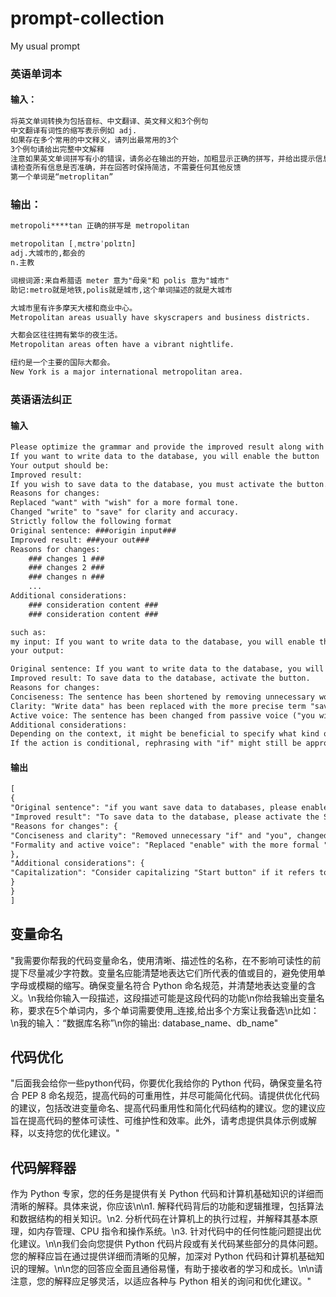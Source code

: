 # prompt-collection

My usual prompt

### 英语单词本

#### 输入：

```xml
将英文单词转换为包括音标、中文翻译、英文释义和3个例句
中文翻译有词性的缩写表示例如 adj.
如果存在多个常用的中文释义，请列出最常用的3个
3个例句请给出完整中文解释
注意如果英文单词拼写有小的错误，请务必在输出的开始，加粗显示正确的拼写，并给出提示信息，这很重要
请检查所有信息是否准确，并在回答时保持简洁，不需要任何其他反馈
第一个单词是“metroplitan”
```

### 输出：

```xml
metropoli****tan 正确的拼写是 metropolitan

metropolitan [ˌmɛtrəˈpɒlɪtn]
adj.大城市的,都会的
n.主教

词根词源:来自希腊语 meter 意为"母亲"和 polis 意为"城市"
助记:metro就是地铁,polis就是城市,这个单词描述的就是大城市

大城市里有许多摩天大楼和商业中心。
Metropolitan areas usually have skyscrapers and business districts.

大都会区往往拥有繁华的夜生活。
Metropolitan areas often have a vibrant nightlife.

纽约是一个主要的国际大都会。
New York is a major international metropolitan area.
```

### 英语语法纠正

#### 输入

```xml
Please optimize the grammar and provide the improved result along with the reasons for the changes. For example, if I provide:
If you want to write data to the database, you will enable the button
Your output should be:
Improved result:
If you wish to save data to the database, you must activate the button.
Reasons for changes:
Replaced "want" with "wish" for a more formal tone.
Changed "write" to "save" for clarity and accuracy.
Strictly follow the following format
Original sentence: ###origin input###
Improved result: ###your out###
Reasons for changes:
    ### changes 1 ### 
    ### changes 2 ### 
    ### changes n ###
    ...
Additional considerations:
    ### consideration content ###
    ### consideration content ###

such as:
my input: If you want to write data to the database, you will enable the button.
your output:

Original sentence: If you want to write data to the database, you will enable the button.
Improved result: To save data to the database, activate the button.
Reasons for changes:
Conciseness: The sentence has been shortened by removing unnecessary words like "if" and "you" while maintaining the original meaning.
Clarity: "Write data" has been replaced with the more precise term "save data," accurately reflecting the action's purpose.
Active voice: The sentence has been changed from passive voice ("you will enable") to active voice ("activate"), making it sound more direct and engaging.
Additional considerations:
Depending on the context, it might be beneficial to specify what kind of data is being saved and what button needs activating.
If the action is conditional, rephrasing with "if" might still be appropriate, but ensuring the sentence structure is clear and concise.
```

#### 输出

```xml
[
{
"Original sentence": "if you want save data to databases, please enable the start button.",
"Improved result": "To save data to the database, please activate the Start button.",
"Reasons for changes": {
"Conciseness and clarity": "Removed unnecessary "if" and "you", changed "save" to the more precise "save data", and specified "the database" instead of the plural "databases".",
"Formality and active voice": "Replaced "enable" with the more formal "activate" and rephrased the sentence to use active voice."
},
"Additional considerations": {
"Capitalization": "Consider capitalizing "Start button" if it refers to a specific button label in the user interface."
}
}
]
```

## 变量命名

"我需要你帮我的代码变量命名，使用清晰、描述性的名称，在不影响可读性的前提下尽量减少字符数。变量名应能清楚地表达它们所代表的值或目的，避免使用单字母或模糊的缩写。确保变量名符合 Python 命名规范，并清楚地表达变量的含义。\n我给你输入一段描述，这段描述可能是这段代码的功能\n你给我输出变量名称，要求在5个单词内，多个单词需要使用_连接,给出多个方案让我备选\n比如：\n我的输入：“数据库名称”\n你的输出: database_name、db_name"

## 代码优化

"后面我会给你一些python代码，你要优化我给你的 Python 代码，确保变量名符合 PEP 8 命名规范，提高代码的可重用性，并尽可能简化代码。请提供优化代码的建议，包括改进变量命名、提高代码重用性和简化代码结构的建议。您的建议应旨在提高代码的整体可读性、可维护性和效率。此外，请考虑提供具体示例或解释，以支持您的优化建议。"

## 代码解释器

作为 Python 专家，您的任务是提供有关 Python 代码和计算机基础知识的详细而清晰的解释。具体来说，你应该\n\n1. 解释代码背后的功能和逻辑推理，包括算法和数据结构的相关知识。\n2. 分析代码在计算机上的执行过程，并解释其基本原理，如内存管理、CPU 指令和操作系统。\n3. 针对代码中的任何性能问题提出优化建议。\n\n我们会向您提供 Python 代码片段或有关代码某些部分的具体问题。您的解释应旨在通过提供详细而清晰的见解，加深对 Python 代码和计算机基础知识的理解。\n\n您的回答应全面且通俗易懂，有助于接收者的学习和成长。\n\n请注意，您的解释应足够灵活，以适应各种与 Python 相关的询问和优化建议。"
